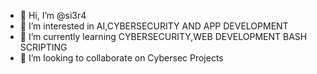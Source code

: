 - 👋 Hi, I’m @si3r4
- 👀 I’m interested in AI,CYBERSECURITY AND APP DEVELOPMENT
- 🌱 I’m currently learning CYBERSECURITY,WEB DEVELOPMENT BASH SCRIPTING
- 💞️ I’m looking to collaborate on Cybersec Projects

<!---
KAM1CODER/KAM1CODER is a ✨ special ✨ repository because its `README.md` (this file) appears on your GitHub profile.
You can click the Preview link to take a look at your changes.
--->
